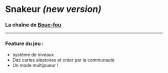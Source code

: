 # Snakeur *(new version)*

### La chaîne de [Bouc-fou](https://www.youtube.com/channel/UCBnknv8Is3HFL4Ti41M9_dQ)

---

### Feature du jeu :
- système de niveaux
- Des cartes aléatoires et créer par la communauté
- Un mode multijoueur !